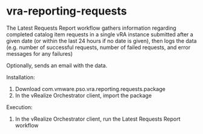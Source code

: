 # vra-reporting-requests
The Latest Requests Report workflow gathers information regarding completed catalog item requests in a single vRA instance submitted after a given date (or within the last 24 hours if no date is given), then logs the data (e.g. number of successful requests, number of failed requests, and error messages for any failures)

Optionally, sends an email with the data.

Installation:
1) Download com.vmware.pso.vra.reporting.requests.package
2) In the vRealize Orchestrator client, import the package

Execution:
1) In the vRealize Orchestrator client, run the Latest Requests Report workflow
